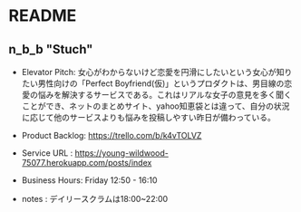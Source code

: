 # README

## n_b_b "Stuch"
* Elevator Pitch: 女心がわからないけど恋愛を円滑にしたいという女心が知りたい男性向けの「Perfect Boyfriend(仮)」というプロダクトは、男目線の恋愛の悩みを解決するサービスである。これはリアルな女子の意見を多く聞くことができ、ネットのまとめサイト、yahoo知恵袋とは違って、自分の状況に応じて他のサービスよりも悩みを投稿しやすい昨日が備わっている。


* Product Backlog: https://trello.com/b/k4vTOLVZ
* Service URL : https://young-wildwood-75077.herokuapp.com/posts/index
* Business Hours: Friday 12:50 - 16:10
* notes : デイリースクラムは18:00~22:00



